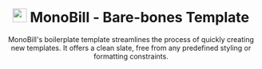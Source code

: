 <h1 align="center"><img width="28px" src="https://assets.gomonobill.com/monobill/skull-and-bones.png"> MonoBill - Bare-bones Template</h1>
<p align="center">MonoBill's boilerplate template streamlines the process of quickly creating new templates. It offers a clean slate, free from any predefined styling or formatting constraints.</p>
